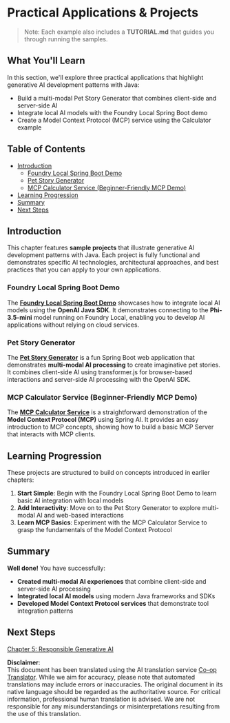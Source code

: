 <!--
CO_OP_TRANSLATOR_METADATA:
{
  "original_hash": "139c227ef39d24287257d1aff6fc6973",
  "translation_date": "2025-07-25T08:38:43+00:00",
  "source_file": "04-PracticalSamples/README.md",
  "language_code": "en"
}
-->
# Practical Applications & Projects

> Note: Each example also includes a **TUTORIAL.md** that guides you through running the samples.

## What You'll Learn
In this section, we'll explore three practical applications that highlight generative AI development patterns with Java:
- Build a multi-modal Pet Story Generator that combines client-side and server-side AI
- Integrate local AI models with the Foundry Local Spring Boot demo
- Create a Model Context Protocol (MCP) service using the Calculator example

## Table of Contents

- [Introduction](../../../04-PracticalSamples)
  - [Foundry Local Spring Boot Demo](../../../04-PracticalSamples)
  - [Pet Story Generator](../../../04-PracticalSamples)
  - [MCP Calculator Service (Beginner-Friendly MCP Demo)](../../../04-PracticalSamples)
- [Learning Progression](../../../04-PracticalSamples)
- [Summary](../../../04-PracticalSamples)
- [Next Steps](../../../04-PracticalSamples)

## Introduction

This chapter features **sample projects** that illustrate generative AI development patterns with Java. Each project is fully functional and demonstrates specific AI technologies, architectural approaches, and best practices that you can apply to your own applications.

### Foundry Local Spring Boot Demo

The **[Foundry Local Spring Boot Demo](foundrylocal/README.md)** showcases how to integrate local AI models using the **OpenAI Java SDK**. It demonstrates connecting to the **Phi-3.5-mini** model running on Foundry Local, enabling you to develop AI applications without relying on cloud services.

### Pet Story Generator

The **[Pet Story Generator](petstory/README.md)** is a fun Spring Boot web application that demonstrates **multi-modal AI processing** to create imaginative pet stories. It combines client-side AI using transformer.js for browser-based interactions and server-side AI processing with the OpenAI SDK.

### MCP Calculator Service (Beginner-Friendly MCP Demo)

The **[MCP Calculator Service](mcp/calculator/README.md)** is a straightforward demonstration of the **Model Context Protocol (MCP)** using Spring AI. It provides an easy introduction to MCP concepts, showing how to build a basic MCP Server that interacts with MCP clients.

## Learning Progression

These projects are structured to build on concepts introduced in earlier chapters:

1. **Start Simple**: Begin with the Foundry Local Spring Boot Demo to learn basic AI integration with local models
2. **Add Interactivity**: Move on to the Pet Story Generator to explore multi-modal AI and web-based interactions
3. **Learn MCP Basics**: Experiment with the MCP Calculator Service to grasp the fundamentals of the Model Context Protocol

## Summary

**Well done!** You have successfully:

- **Created multi-modal AI experiences** that combine client-side and server-side AI processing
- **Integrated local AI models** using modern Java frameworks and SDKs
- **Developed Model Context Protocol services** that demonstrate tool integration patterns

## Next Steps

[Chapter 5: Responsible Generative AI](../05-ResponsibleGenAI/README.md)

**Disclaimer**:  
This document has been translated using the AI translation service [Co-op Translator](https://github.com/Azure/co-op-translator). While we aim for accuracy, please note that automated translations may include errors or inaccuracies. The original document in its native language should be regarded as the authoritative source. For critical information, professional human translation is advised. We are not responsible for any misunderstandings or misinterpretations resulting from the use of this translation.